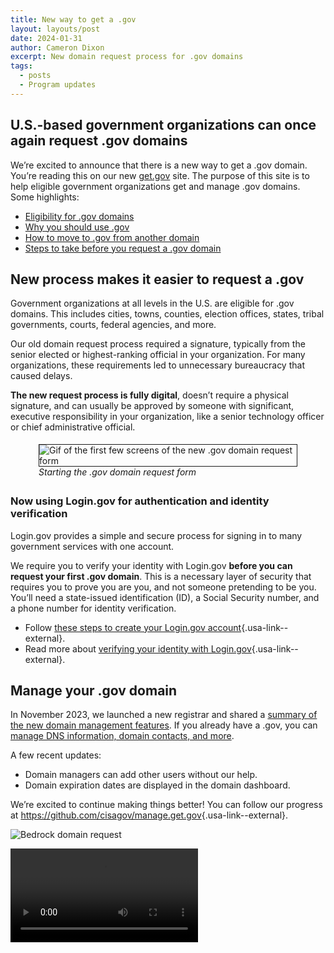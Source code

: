 ```yaml
---
title: New way to get a .gov
layout: layouts/post
date: 2024-01-31
author: Cameron Dixon
excerpt: New domain request process for .gov domains
tags:
  - posts
  - Program updates
---
```


## U.S.-based government organizations can once again request .gov domains

We’re excited to announce that there is a new way to get a .gov domain. You’re reading this on our new [get.gov](https://get.gov) site. The purpose of this site is to help eligible government organizations get and manage .gov domains. Some highlights:

- [Eligibility for .gov domains](../../domains/eligibility/)
- [Why you should use .gov](../../domains/benefits/)
- [How to move to .gov from another domain](../../domains/moving/)
- [Steps to take before you request a .gov domain](../../domains/before/)

## New process makes it easier to request a .gov

Government organizations at all levels in the U.S. are eligible for .gov domains. This includes cities, towns, counties, election offices, states, tribal governments, courts, federal agencies, and more. 

Our old domain request process required a signature, typically from the senior elected or highest-ranking official in your organization. For many organizations, these requirements led to unnecessary bureaucracy that caused delays. 

**The new request process is fully digital**, doesn’t require a physical signature, and can usually be approved by someone with significant, executive responsibility in your organization, like a senior technology officer or chief administrative official.

<figure style="padding: 5px;">
<img src="https://github.com/cisagov/get.gov/assets/60157596/d5a66be4-4068-4ebe-bd96-e26677a11005" alt="Gif of the first few screens of the new .gov domain request form" title="Starting the .gov domain request form" style="border: 1px solid;"/> 
<figcaption style="font-style: italic;">Starting the .gov domain request form</figcaption>
</figure>

### Now using Login.gov for authentication and identity verification

Login.gov provides a simple and secure process for signing in to many government services with one account. 

We require you to verify your identity with Login.gov **before you can request your first .gov domain**. This is a necessary layer of security that requires you to prove you are you, and not someone pretending to be you. You’ll need a state-issued identification (ID), a Social Security number, and a phone number for identity verification.

- Follow [these steps to create your Login.gov account](https://login.gov/help/get-started/create-your-account/){.usa-link--external}.
- Read more about [verifying your identity with Login.gov](https://login.gov/help/verify-your-identity/how-to-verify-your-identity/){.usa-link--external}.

## Manage your .gov domain

In November 2023, we launched a new registrar and shared a [summary of the new domain management features](../../about/product/). If you already have a .gov, you can [manage DNS information, domain contacts, and more](../../help/domain-management/). 

A few recent updates:

- Domain managers can add other users without our help.
- Domain expiration dates are displayed in the domain dashboard.

We’re excited to continue making things better! You can follow our progress at <https://github.com/cisagov/manage.get.gov>{.usa-link--external}. 

![Bedrock domain request](https://github.com/cisagov/get.gov/assets/60157596/cdfe4748-b1b8-4727-91cd-e6e55feaa35d)

<video src="https://github.com/cisagov/get.gov/assets/60157596/cdfe4748-b1b8-4727-91cd-e6e55feaa35d" controls="controls" style="max-width: 730px;">
</video>


